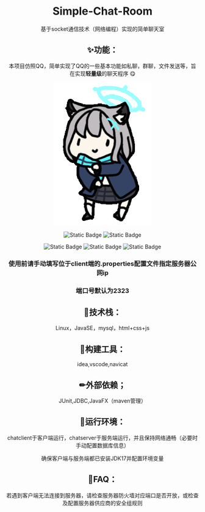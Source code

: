 <h1 align="center">Simple-Chat-Room</h1>

<p align="center">基于socket通信技术（网络编程）实现的简单聊天室</p>

<div align="center">

## ✨功能：

本项目仿照QQ，简单实现了QQ的一些基本功能如私聊，群聊，文件发送等，旨在实现**轻量级**的聊天程序 😋


![show](https://github.com/Torchman005/Simple-chat-room/blob/main/show.gif)



![Static Badge](https://img.shields.io/badge/Language-Java-orange?style=plastic)
![Static Badge](https://img.shields.io/badge/Language-SQL-blue?style=plastic)

![Static Badge](https://img.shields.io/badge/Language-HTML-purple?style=plastic)
![Static Badge](https://img.shields.io/badge/Language-CSS-green?style=plastic)
![Static Badge](https://img.shields.io/badge/Language-JavaScript-yellow?style=plastic)


### 使用前请手动填写位于client端的.properties配置文件指定服务器公网ip

### 端口号默认为2323


## 🎉技术栈：

Linux，JavaSE，mysql，html+css+js

## 🔧构建工具：

idea,vscode,navicat

## ✏外部依赖；

JUnit,JDBC,JavaFX（maven管理）

## 📌运行环境：

chatclient于客户端运行，chatserver于服务端运行，并且保持网络通畅（必要时手动配置数据库信息）

确保客户端与服务端都已安装JDK17并配置环境变量

## 🔔FAQ：

若遇到客户端无法连接到服务器，请检查服务器防火墙对应端口是否开放，或检查及配置服务器供应商的安全组规则
